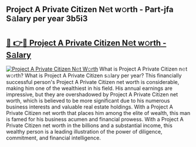 ## Project A Private Citizen N𝚎t w𝚘rth - Part-jfa S𝚊lary per year 3b5i3

# <h2><a href="http://gc0hoxi.nevu.top/?p=Project+A+Private+Citizen">🔗 👉🔴 Project A Private Citizen N𝚎t w𝚘rth - S𝚊lary</a></h2>

[![Project A Private Citizen N𝚎t W𝚘rth](https://i.imgur.com/Oavwk0R.jpeg)](http://gc0hoxi.nevu.top/?p=Project+A+Private+Citizen)
What is Project A Private Citizen n𝚎t w𝚘rth? What is Project A Private Citizen s𝚊lary per year?
This financially successful person's Project A Private Citizen net worth is considerable, making him one of the wealthiest in his field. His annual earnings are impressive, but they are overshadowed by Project A Private Citizen net worth, which is believed to be more significant due to his numerous business interests and valuable real estate holdings. With a Project A Private Citizen net worth that places him among the elite of wealth, this man is famed for his business acumen and financial prowess. With a Project A Private Citizen net worth in the billions and a substantial income, this wealthy person is a leading illustration of the power of diligence, commitment, and financial intelligence.
